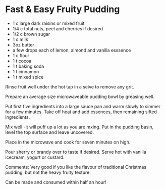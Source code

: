 # Fast & Easy Fruity Pudding

* 1 c large dark raisins or mixed fruit
* 1/4 c total nuts, peel and cherries if desired
* 1/2 c brown sugar
* 1 c milk
* 3oz butter
* a few drops each of lemon, almond and vanilla esssence 
* 1 c flour
* 1 t cocoa
* 1 t baking soda
* 1 t cinnamon
* 1 t mixed spice

Rinse fruit well under the hot tap in a seive to remove any grit.

Prepare an average size microwaveable pudding bowl by greasing well.

Put first five ingredients into a large sauce pan and warm slowly to simmer for a few minutes.  Take off heat and add essences, then remaining sifted ingredients.  

Mix well -it will puff up a lot as you are mxing. Put in the pudding basin, level the top surface and leave uncovered.

Place in the microwave and cook for seven minutes on high.

Pour sherry or brandy over to taste if desired.  Serve hot with vanilla icecream, yogurt or custard.

Comments: Very good if you like the flavour of traditional Christmas pudding, but not the heavy fruity texture. 

Can be made and consumed within half an hour!


